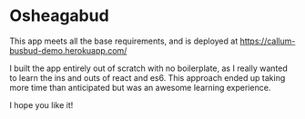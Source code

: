 # Osheagabud


This app meets all the base requirements, and is deployed at https://callum-busbud-demo.herokuapp.com/

I built the app entirely out of scratch with no boilerplate, as I really wanted to learn the ins and outs of react 
and es6. This approach ended up taking more time than anticipated but was an awesome learning experience.

I hope you like it!
